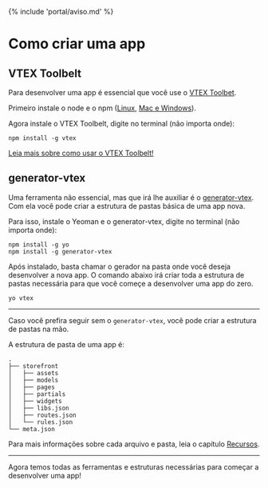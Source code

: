 {% include 'portal/aviso.md' %}

# Como criar uma app

## VTEX Toolbelt
Para desenvolver uma app é essencial que você use o [VTEX Toolbet](https://github.com/vtex/toolbelt).

Primeiro instale o node e o npm ([Linux](https://gist.github.com/isaacs/579814), [Mac e Windows](https://nodejs.org/download/)).

Agora instale o VTEX Toolbelt, digite no terminal (não importa onde):
```
npm install -g vtex
```

[Leia mais sobre como usar o VTEX Toolbelt!](../../referencias/toolbelt.html)

## generator-vtex
Uma ferramenta não essencial, mas que irá lhe auxiliar é o [generator-vtex](https://github.com/vtex/generator-vtex). Com ela você pode criar a estrutura de pastas básica de uma app nova.

Para isso, instale o Yeoman e o generator-vtex, digite no terminal (não importa onde):
```
npm install -g yo
npm install -g generator-vtex
```

Após instalado, basta chamar o gerador na pasta onde você deseja desenvolver a nova app. O comando abaixo irá criar toda a estrutura de pastas necessária para que você começe a desenvolver uma app do zero.
```
yo vtex
```


<hr/>


Caso você prefira seguir sem o `generator-vtex`, você pode criar a estrutura de pastas na mão.

A estrutura de pasta de uma app é:

```
.
├── storefront
│   ├── assets
│   ├── models
│   ├── pages
│   ├── partials
│   ├── widgets
│   ├── libs.json
│   ├── routes.json
│   └── rules.json
└── meta.json
```

Para mais informações sobre cada arquivo e pasta, leia o capítulo [Recursos](../../recursos/).

<hr/>

Agora temos todas as ferramentas e estruturas necessárias para começar a desenvolver uma app!
